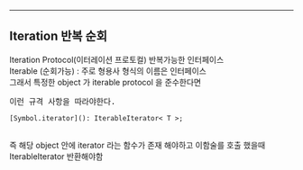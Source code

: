 
***
## Iteration 반복 순회
Iteration Protocol(이터레이션 프로토컬) 반복가능한 인터페이스   
Iterable (순회가능) : 주로 형용사 형식의 이름은 인터페이스   
그래서 특정한 object 가 iterable protocol 을 준수한다면
<pre>
이런 규격 사항을 따라야한다.
<code>
[Symbol.iterator](): IterableIterator< T >;
</code>
</pre>
즉 해당 object 안에 iterator 라는 함수가 존재 해야하고 이함술를 호출 했을때 IterableIterator 반환해야함   
